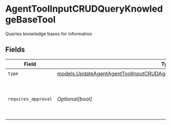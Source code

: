 # AgentToolInputCRUDQueryKnowledgeBaseTool

Queries knowledge bases for information


## Fields

| Field                                                                                                                                                                    | Type                                                                                                                                                                     | Required                                                                                                                                                                 | Description                                                                                                                                                              |
| ------------------------------------------------------------------------------------------------------------------------------------------------------------------------ | ------------------------------------------------------------------------------------------------------------------------------------------------------------------------ | ------------------------------------------------------------------------------------------------------------------------------------------------------------------------ | ------------------------------------------------------------------------------------------------------------------------------------------------------------------------ |
| `type`                                                                                                                                                                   | [models.UpdateAgentAgentToolInputCRUDAgentsRequestRequestBodySettingsTools10Type](../models/updateagentagenttoolinputcrudagentsrequestrequestbodysettingstools10type.md) | :heavy_check_mark:                                                                                                                                                       | N/A                                                                                                                                                                      |
| `requires_approval`                                                                                                                                                      | *Optional[bool]*                                                                                                                                                         | :heavy_minus_sign:                                                                                                                                                       | Whether this tool requires approval before execution                                                                                                                     |